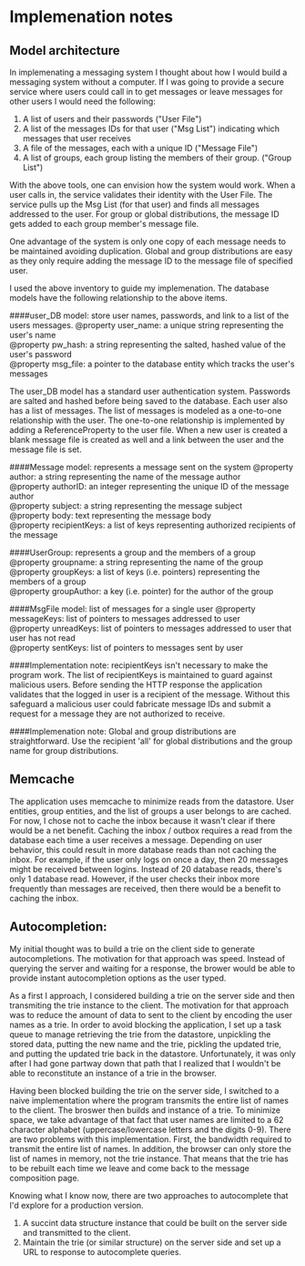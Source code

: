 Implemenation notes
===================
Model architecture
------------------
In implemenating a messaging system I thought about how I would build a messaging system without a computer. If I was going to provide a secure service where users could call in to get messages or leave messages for other users I would need the following: 

1. A list of users and their passwords ("User File")
2. A list of the messages IDs for that user ("Msg List") indicating which messages that user receives 
3. A file of the messages, each with a unique ID ("Message File")
4. A list of groups, each group listing the members of their group. ("Group List") 

With the above tools, one can envision how the system would work. When a user calls in, the service validates their identity with the User File. The service pulls up the Msg List (for that user) and finds all messages addressed to the user. For group or global distributions, the message ID gets added to each group member's message file.  

One advantage of the system is only one copy of each message needs to be maintained avoiding duplication. Global and group distributions are easy as they only require adding the message ID to the message file of specified user.   

I used the above inventory to guide my implemenation. The database models have the following relationship to the above items. 

####user_DB model: store user names, passwords, and link to a list of the users messages.
@property user_name:		a unique string representing the user's name  
@property pw_hash:	 		a string representing the salted, hashed value of the user's password  
@property msg_file: 		a pointer to the database entity which tracks the user's messages  
    
The user_DB model has a standard user authentication system. Passwords are salted and hashed before being saved to the database. Each user also has a list of messages. The list of messages is modeled as a one-to-one relationship with the user. The one-to-one relationship is implemented by adding a ReferenceProperty to the user file. When a new user is created a blank message file is created as well and a link between the user and the message file is set.  


####Message model: represents a message sent on the system
@property author:  			a string representing the name of the message author  
@property authorID:  		an integer representing the unique ID of the message author  
@property subject:  		a string representing the message subject  
@property body: 	 		text representing the message body  
@property recipientKeys:  	a list of keys representing authorized recipients of the message  


####UserGroup: represents a group and the members of a group
@property groupname:		a string representing the name of the group  
@property groupKeys: 		a list of keys (i.e. pointers) representing the members of a group  
@property groupAuthor: 		a key (i.e. pointer) for the author of the group  


####MsgFile model: list of messages for a single user
@property messageKeys: 		list of pointers to messages addressed to user  
@property unreadKeys: 		list of pointers to messages addressed to user that user has not read  
@property sentKeys: 		list of pointers to messages sent by user  

####Implementation note: 
recipientKeys isn't necessary to make the program work. The list of recipientKeys is maintained to guard against malicious users. Before sending the HTTP response the application validates that the logged in user is a recipient of the message. Without this safeguard a malicious user could fabricate message IDs and submit a request for a message they are not authorized to receive. 

####Implemenation note: 
Global and group distributions are straightforward. Use the recipient 'all' for global distributions and the group name for group distributions. 

Memcache
--------
The application uses memcache to minimize reads from the datastore. User entities, group entities, and the list of groups a user belongs to are cached. For now, I chose not to cache the inbox because it wasn't clear if there would be a net benefit. Caching the inbox / outbox requires a read from the database each time a user receives a message. Depending on user behavior, this could result in more database reads than not caching the inbox. For example, if the user only logs on once a day, then 20 messages might be received between logins. Instead of 20 database reads, there's only 1 database read. However, if the user checks their inbox more frequently than messages are received, then there would be a benefit to caching the inbox. 

Autocompletion:
---------------
My initial thought was to build a trie on the client side to generate autocompletions. The motivation for that approach was speed. Instead of querying the server and waiting for a response, the brower would be able to provide instant autocompletion options as the user typed.  

As a first I approach, I considered building a trie on the server side and then transmiting the trie instance to the client. The motivation for that approach was to reduce the amount of data to sent to the client by encoding the user names as a trie. In order to avoid blocking the application, I set up a task queue to manage retrieving the trie from the datastore, unpickling the stored data, putting the new name and the trie, pickling the updated trie, and putting the updated trie back in the datastore. Unfortunately, it was only after I had gone partway down that path that I realized that I wouldn't be able to reconstitute an instance of a trie in the browser. 

Having been blocked building the trie on the server side, I switched to a naive implementation where the program transmits the entire list of names to the client. The broswer then builds and instance of a trie. To minimize space, we take advantage of that fact that user names are limited to a 62 character alphabet (uppercase/lowercase letters and the digits 0-9). There are two problems with this implementation.  First, the bandwidth required to transmit the entire list of names. In addition, the browser can only store the list of names in memory, not the trie instance. That means that the trie has to be rebuilt each time we leave and come back to the message composition page.

Knowing what I know now, there are two approaches to autocomplete that I'd explore for a production version.  

1. A succint data structure instance that could be built on the server side and transmitted to the client. 
2. Maintain the trie (or similar structure) on the server side and set up a URL to response to autocomplete queries.  



 


  